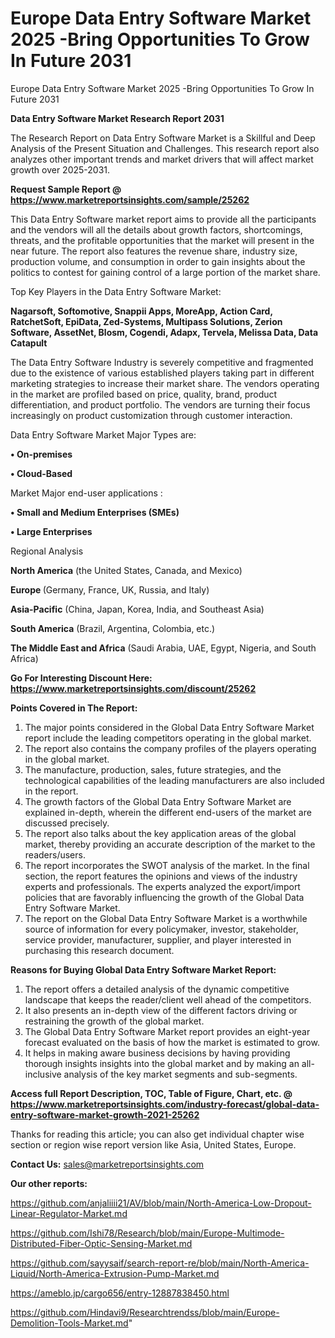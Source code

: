 # Europe Data Entry Software Market 2025 -Bring Opportunities To Grow In Future 2031
Europe Data Entry Software Market 2025 -Bring Opportunities To Grow In Future 2031

<strong>Data Entry Software Market Research Report 2031</strong>

The Research Report on Data Entry Software Market is a Skillful and Deep Analysis of the Present Situation and Challenges. This research report also analyzes other important trends and market drivers that will affect market growth over 2025-2031.

<strong>Request Sample Report @ <a href=https://www.marketreportsinsights.com/sample/25262>https://www.marketreportsinsights.com/sample/25262</a></strong>

This Data Entry Software market report aims to provide all the participants and the vendors will all the details about growth factors, shortcomings, threats, and the profitable opportunities that the market will present in the near future. The report also features the revenue share, industry size, production volume, and consumption in order to gain insights about the politics to contest for gaining control of a large portion of the market share.

Top Key Players in the Data Entry Software Market:

<strong>Nagarsoft, Softomotive, Snappii Apps, MoreApp, Action Card, RatchetSoft, EpiData, Zed-Systems, Multipass Solutions, Zerion Software, AssetNet, Blosm, Cogendi, Adapx, Tervela, Melissa Data, Data Catapult</strong>

The Data Entry Software Industry is severely competitive and fragmented due to the existence of various established players taking part in different marketing strategies to increase their market share. The vendors operating in the market are profiled based on price, quality, brand, product differentiation, and product portfolio. The vendors are turning their focus increasingly on product customization through customer interaction.

Data Entry Software Market Major Types are:

<strong>• On-premises

• Cloud-Based</strong>

Market Major end-user applications :

<strong>• Small and Medium Enterprises (SMEs)

• Large Enterprises</strong>

Regional Analysis

</u><strong><b>North America</b></strong> (the United States, Canada, and Mexico)

<strong><b>Europe </b></strong>(Germany, France, UK, Russia, and Italy)

<strong><b>Asia-Pacific</b></strong> (China, Japan, Korea, India, and Southeast Asia)

<strong><b>South America</b></strong> (Brazil, Argentina, Colombia, etc.)

<strong><b>The Middle East and Africa</b></strong> (Saudi Arabia, UAE, Egypt, Nigeria, and South Africa)

<strong>Go For Interesting Discount Here: <a href=https://www.marketreportsinsights.com/discount/25262>https://www.marketreportsinsights.com/discount/25262</a></strong>

<strong>Points Covered in The Report:</strong>
<ol>
  <li>The major points considered in the Global Data Entry Software Market report include the leading competitors operating in the global market.</li>
  <li>The report also contains the company profiles of the players operating in the global market.</li>
  <li>The manufacture, production, sales, future strategies, and the technological capabilities of the leading manufacturers are also included in the report.</li>
  <li>The growth factors of the Global Data Entry Software Market are explained in-depth, wherein the different end-users of the market are discussed precisely.</li>
  <li>The report also talks about the key application areas of the global market, thereby providing an accurate description of the market to the readers/users.</li>
  <li>The report incorporates the SWOT analysis of the market. In the final section, the report features the opinions and views of the industry experts and professionals. The experts analyzed the export/import policies that are favorably influencing the growth of the Global Data Entry Software Market.</li>
  <li>The report on the Global Data Entry Software Market is a worthwhile source of information for every policymaker, investor, stakeholder, service provider, manufacturer, supplier, and player interested in purchasing this research document.</li>
</ol>
<strong>Reasons for Buying Global Data Entry Software Market Report:</strong>

<ol>
  <li>The report offers a detailed analysis of the dynamic competitive landscape that keeps the reader/client well ahead of the competitors.</li>
  <li>It also presents an in-depth view of the different factors driving or restraining the growth of the global market.</li>
  <li>The Global Data Entry Software Market report provides an eight-year forecast evaluated on the basis of how the market is estimated to grow.</li>
  <li>It helps in making aware business decisions by having providing thorough insights insights into the global market and by making an all-inclusive analysis of the key market segments and sub-segments.</li>
</ol>
<strong>Access full Report Description, TOC, Table of Figure, Chart, etc. @ <a href=https://www.marketreportsinsights.com/industry-forecast/global-data-entry-software-market-growth-2021-25262>https://www.marketreportsinsights.com/industry-forecast/global-data-entry-software-market-growth-2021-25262</a></strong>


Thanks for reading this article; you can also get individual chapter wise section or region wise report version like Asia, United States, Europe.

<strong>Contact Us:</strong>
sales@marketreportsinsights.com

<strong>Our other reports:</strong>

<a href=https://github.com/anjaliiii21/AV/blob/main/North-America-Low-Dropout-Linear-Regulator-Market.md>https://github.com/anjaliiii21/AV/blob/main/North-America-Low-Dropout-Linear-Regulator-Market.md</a>

<a href=https://github.com/Ishi78/Research/blob/main/Europe-Multimode-Distributed-Fiber-Optic-Sensing-Market.md>https://github.com/Ishi78/Research/blob/main/Europe-Multimode-Distributed-Fiber-Optic-Sensing-Market.md</a>

<a href=https://github.com/sayysaif/search-report-re/blob/main/North-America-Liquid/North-America-Extrusion-Pump-Market.md>https://github.com/sayysaif/search-report-re/blob/main/North-America-Liquid/North-America-Extrusion-Pump-Market.md</a>

<a href=https://ameblo.jp/cargo656/entry-12887838450.html>https://ameblo.jp/cargo656/entry-12887838450.html</a>

<a href=https://github.com/Hindavi9/Researchtrendss/blob/main/Europe-Demolition-Tools-Market.md>https://github.com/Hindavi9/Researchtrendss/blob/main/Europe-Demolition-Tools-Market.md</a>"
